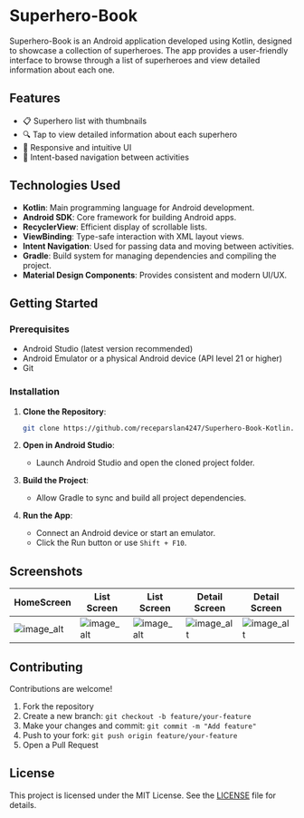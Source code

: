 
# Superhero-Book

Superhero-Book is an Android application developed using Kotlin, designed to showcase a collection of superheroes. The app provides a user-friendly interface to browse through a list of superheroes and view detailed information about each one.

## Features

- 📋 Superhero list with thumbnails
- 🔍 Tap to view detailed information about each superhero
- 📱 Responsive and intuitive UI
- 🧭 Intent-based navigation between activities

## Technologies Used

- **Kotlin**: Main programming language for Android development.
- **Android SDK**: Core framework for building Android apps.
- **RecyclerView**: Efficient display of scrollable lists.
- **ViewBinding**: Type-safe interaction with XML layout views.
- **Intent Navigation**: Used for passing data and moving between activities.
- **Gradle**: Build system for managing dependencies and compiling the project.
- **Material Design Components**: Provides consistent and modern UI/UX.

## Getting Started

### Prerequisites

- Android Studio (latest version recommended)
- Android Emulator or a physical Android device (API level 21 or higher)
- Git

### Installation

1. **Clone the Repository**:
   ```bash
   git clone https://github.com/receparslan4247/Superhero-Book-Kotlin.git
   ```

2. **Open in Android Studio**:
   - Launch Android Studio and open the cloned project folder.

3. **Build the Project**:
   - Allow Gradle to sync and build all project dependencies.

4. **Run the App**:
   - Connect an Android device or start an emulator.
   - Click the Run button or use `Shift + F10`.

## Screenshots

| HomeScreen | List Screen | List Screen | Detail Screen | Detail Screen | 
|------------|-------------|-------------|---------------|---------------|
| ![image_alt](https://github.com/receparslan4247/Superhero-Book/blob/61f0de03ff42bb585558f70ee56b86b374f86fc6/Screenshoots/Home_Screen.jpg) | ![image_alt](https://github.com/receparslan4247/Superhero-Book/blob/61f0de03ff42bb585558f70ee56b86b374f86fc6/Screenshoots/List_Screen.jpg) | ![image_alt](https://github.com/receparslan4247/Superhero-Book/blob/61f0de03ff42bb585558f70ee56b86b374f86fc6/Screenshoots/List_Screen_2.jpg) | ![image_alt](https://github.com/receparslan4247/Superhero-Book/blob/61f0de03ff42bb585558f70ee56b86b374f86fc6/Screenshoots/Detail_Screen.jpg) | ![image_alt](https://github.com/receparslan4247/Superhero-Book/blob/61f0de03ff42bb585558f70ee56b86b374f86fc6/Screenshoots/Detail_Screen_2.jpg) |

## Contributing

Contributions are welcome!

1. Fork the repository
2. Create a new branch: `git checkout -b feature/your-feature`
3. Make your changes and commit: `git commit -m "Add feature"`
4. Push to your fork: `git push origin feature/your-feature`
5. Open a Pull Request

## License

This project is licensed under the MIT License. See the [LICENSE](LICENSE) file for details.
